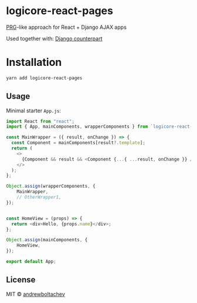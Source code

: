 # logicore-react-pages

[PRG](https://en.wikipedia.org/wiki/Post/Redirect/Get)-like approach for React + Django AJAX apps

Used together with: [Django counterpart](https://github.com/Logicore-project/logicore-django-react-pages)

# Installation

```bash
yarn add logicore-react-pages
```

## Usage

Minimal starter `App.js`:

```javascript
import React from "react";
import { App, mainComponents, wrapperComponents } from `logicore-react-pages`;

const MainWrapper = ({ result, onChange }) => {
  const Component = mainComponents[result?.template];
  return (
    <>
      {Component && result && <Component {...{ ...result, onChange }} />}
    </>
  );
};

Object.assign(wrapperComponents, {
    MainWrapper,
    // OtherWrapper1,
});


const HomeView = (props) => {
  return <div>Hello, {props.name}</div>;
};

Object.assign(mainComponents, {
    HomeView,
});

export default App;
```


## License

MIT © [andrewboltachev](https://github.com/andrewboltachev)
